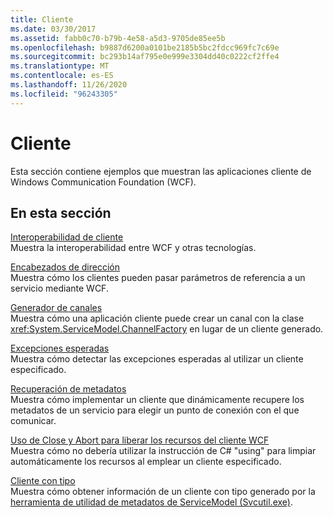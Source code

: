 ```yaml
---
title: Cliente
ms.date: 03/30/2017
ms.assetid: fabb0c70-b79b-4e58-a5d3-9705de85ee5b
ms.openlocfilehash: b9887d6200a0101be2185b5bc2fdcc969fc7c69e
ms.sourcegitcommit: bc293b14af795e0e999e3304dd40c0222cf2ffe4
ms.translationtype: MT
ms.contentlocale: es-ES
ms.lasthandoff: 11/26/2020
ms.locfileid: "96243305"
---
```

# <a name="client"></a>Cliente

Esta sección contiene ejemplos que muestran las aplicaciones cliente de Windows Communication Foundation (WCF).  
  
## <a name="in-this-section"></a>En esta sección  

 [Interoperabilidad de cliente](client-interoperability.md)  
 Muestra la interoperabilidad entre WCF y otras tecnologías.  
  
 [Encabezados de dirección](address-headers.md)  
 Muestra cómo los clientes pueden pasar parámetros de referencia a un servicio mediante WCF.  
  
 [Generador de canales](channel-factory.md)  
 Muestra cómo una aplicación cliente puede crear un canal con la clase <xref:System.ServiceModel.ChannelFactory> en lugar de un cliente generado.  
  
 [Excepciones esperadas](expected-exceptions.md)  
 Muestra cómo detectar las excepciones esperadas al utilizar un cliente especificado.  
  
 [Recuperación de metadatos](retrieve-metadata.md)  
 Muestra cómo implementar un cliente que dinámicamente recupere los metadatos de un servicio para elegir un punto de conexión con el que comunicar.  
  
 [Uso de Close y Abort para liberar los recursos del cliente WCF](use-close-abort-release-wcf-client-resources.md)  
 Muestra cómo no debería utilizar la instrucción de C# "using" para limpiar automáticamente los recursos al emplear un cliente especificado.  
  
 [Cliente con tipo](typed-client.md)  
 Muestra cómo obtener información de un cliente con tipo generado por la [herramienta de utilidad de metadatos de ServiceModel (Svcutil.exe)](../servicemodel-metadata-utility-tool-svcutil-exe.md).
